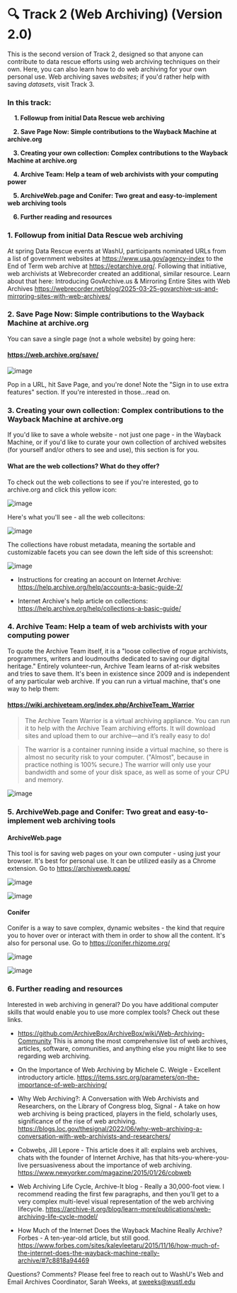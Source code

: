 # 🔍 Track 2 (Web Archiving) (Version 2.0)

This is the second version of Track 2, designed so that anyone can contribute to data rescue efforts using web archiving techniques on their own. Here, you can also learn how to do web archiving for your own personal use. Web archiving saves <i>websites</i>; if you'd rather help with saving <i>datasets</i>, visit Track 3.

### In this track:

&nbsp;&nbsp;&nbsp;&nbsp;<b>1. Followup from initial Data Rescue web archiving <p>
&nbsp;&nbsp;&nbsp;&nbsp;2. Save Page Now: Simple contributions to the Wayback Machine at archive.org <p>
&nbsp;&nbsp;&nbsp;&nbsp;3. Creating your own collection: Complex contributions to the Wayback Machine at archive.org <p>
&nbsp;&nbsp;&nbsp;&nbsp;4. Archive Team: Help a team of web archivists with your computing power<p>
&nbsp;&nbsp;&nbsp;&nbsp;5. ArchiveWeb.page and Conifer: Two great and easy-to-implement web archiving tools<p>
&nbsp;&nbsp;&nbsp;&nbsp;6. Further reading and resources</b>

### 1. Followup from initial Data Rescue web archiving
At spring Data Rescue events at WashU, participants nominated URLs from a list of government websites at https://www.usa.gov/agency-index to the End of Term web archive at https://eotarchive.org/. Following that initiative, web archivists at Webrecorder created an additional, similar resource. Learn about that here: 
Introducing GovArchive.us & Mirroring Entire Sites with Web Archives 
https://webrecorder.net/blog/2025-03-25-govarchive-us-and-mirroring-sites-with-web-archives/


### 2. Save Page Now: Simple contributions to the Wayback Machine at archive.org
You can save a single page (not a whole website) by going here:

   #### https://web.archive.org/save/

   ![image](https://github.com/user-attachments/assets/55bd7d5e-e19c-4e62-89e8-34e9235eb5c6)

Pop in a URL, hit Save Page, and you're done!
Note the "Sign in to use extra features" section. If you're interested in those...read on.

### 3. Creating your own collection: Complex contributions to the Wayback Machine at archive.org

If you'd like to save a whole website - not just one page - in the Wayback Machine, or if you'd like to curate your own collection of archived websites (for yourself and/or others to see and use), this section is for you. 

#### What are the web collections? What do they offer?

To check out the web collections to see if you're interested, go to archive.org and click this yellow icon: 

![image](https://github.com/user-attachments/assets/2968ad66-3850-44c8-a0fd-df3561b5bb5d)

Here's what you'll see - all the web collecitons: 

![image](https://github.com/user-attachments/assets/b6ceb768-faea-4457-9718-6776260ae628)

The collections have robust metadata, meaning the sortable and customizable facets you can see down the left side of this screenshot: 

![image](https://github.com/user-attachments/assets/0dbdb31f-8604-4f93-8d20-a1ae30480a86)



- Instructions for creating an account on Internet Archive: https://help.archive.org/help/accounts-a-basic-guide-2/

- Internet Archive's help article on collections: https://help.archive.org/help/collections-a-basic-guide/




### 4. Archive Team: Help a team of web archivists with your computing power

To quote the Archive Team itself, it is a "loose collective of rogue archivists, programmers, writers and loudmouths dedicated to saving our digital heritage." Entirely volunteer-run, Archive Team learns of at-risk websites and tries to save them. It's been in existence since 2009 and is independent of any particular web archive. If you can run a virtual machine, that's one way to help them:

#### https://wiki.archiveteam.org/index.php/ArchiveTeam_Warrior

> The Archive Team Warrior is a virtual archiving appliance. You can run it to help with the Archive Team archiving efforts. It will download sites and upload them to our archive—and it’s really easy to do!

> The warrior is a container running inside a virtual machine, so there is almost no security risk to your computer. ("Almost", because in practice nothing is 100% secure.) The warrior will only use your bandwidth and some of your disk space, as well as some of your CPU and memory. 

![image](https://github.com/user-attachments/assets/e5fa6abf-456c-4bf0-8840-ca0bfcc507ee)



### 5. ArchiveWeb.page and Conifer: Two great and easy-to-implement web archiving tools
 
#### ArchiveWeb.page
This tool is for saving web pages on your own computer - using just your browser. It's best for personal use. It can be utilized easily as a Chrome extension. Go to https://archiveweb.page/ 

![image](https://github.com/user-attachments/assets/d3cdc03c-2633-4bab-8d16-addc2db4db47)


![image](https://github.com/user-attachments/assets/c61fdbd4-ab88-4766-a254-577514222dac)

#### Conifer
Conifer is a way to save complex, dynamic websites - the kind that require you to hover over or interact with them in order to show all the content. It's also for personal use. Go to https://conifer.rhizome.org/


![image](https://github.com/user-attachments/assets/6a6f7330-47b2-4b53-829c-0b948304cfe1)

![image](https://github.com/user-attachments/assets/b8c471ff-a086-4b68-9c9c-796af17ca462)



### 6. Further reading and resources

Interested in web archiving in general? Do you have additional computer skills that would enable you to use more complex tools? Check out these links.


- https://github.com/ArchiveBox/ArchiveBox/wiki/Web-Archiving-Community
This is among the most comprehensive list of web archives, articles, software, communities, and anything else you might like to see regarding web archiving.

- On the Importance of Web Archiving by Michele C. Weigle - Excellent introductory article. https://items.ssrc.org/parameters/on-the-importance-of-web-archiving/ 

- Why Web Archiving?: A Conversation with Web Archivists and Researchers, on the Library of Congress blog, Signal - A take on how web archiving is being practiced, players in the field, scholarly uses, significance of the rise of web archiving. https://blogs.loc.gov/thesignal/2022/06/why-web-archiving-a-conversation-with-web-archivists-and-researchers/ 

- Cobwebs, Jill Lepore - This article does it all: explains web archives, chats with the founder of Internet Archive, has that hits-you-where-you-live persuasiveness about the importance of web archiving. https://www.newyorker.com/magazine/2015/01/26/cobweb  

- Web Archiving Life Cycle, Archive-It blog - Really a 30,000-foot view. I recommend reading the first few paragraphs, and then you’ll get to a very complex multi-level visual representation of the web archiving lifecycle. https://archive-it.org/blog/learn-more/publications/web-archiving-life-cycle-model/ 

- How Much of the Internet Does the Wayback Machine Really Archive? Forbes - A ten-year-old article, but still good. https://www.forbes.com/sites/kalevleetaru/2015/11/16/how-much-of-the-internet-does-the-wayback-machine-really-archive/#7c8818a94469 


Questions? Comments? Please feel free to reach out to WashU's Web and Email Archives Coordinator, Sarah Weeks, at sweeks@wustl.edu

